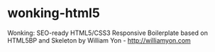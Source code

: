 # wonking-html5
Wonking: SEO-ready HTML5/CSS3 Responsive Boilerplate based on HTML5BP and Skeleton by William Yon - http://williamyon.com